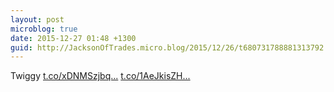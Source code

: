 ```yaml
---
layout: post
microblog: true
date: 2015-12-27 01:48 +1300
guid: http://JacksonOfTrades.micro.blog/2015/12/26/t680731788881313792.html
---
```

Twiggy [t.co/xDNMSzjbq...](https://t.co/xDNMSzjbqk) [t.co/1AeJkisZH...](https://t.co/1AeJkisZHA)
